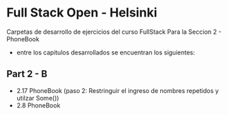 # Full Stack Open - Helsinki

Carpetas de desarrollo de ejercicios del curso FullStack Para la Seccion 2 - PhoneBook
* entre los capitulos desarrollados se encuentran los siguientes:

## Part 2 - B
- 2.17 PhoneBook (paso 2: Restringuir el ingreso de nombres repetidos y utilzar Some())
- 2.8 PhoneBook 